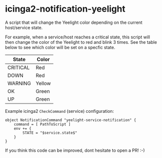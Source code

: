 # icinga2-notification-yeelight

A script that will change the Yeelight color depending on the current host/service state.

For example, when a service/host reaches a critical state, this script will then change the color of the Yeelight to red and blink 3 times. See the table below to see which color will be set on a specfic state.

| State    | Color  |
|----------|--------|
| CRITICAL | Red    |
| DOWN 	   | Red    |
| WARNING  | Yellow |
| OK       | Green  |
| UP       | Green  |

Example icinga2 `CheckCommand` (service) configuration:

```
object NotificationCommand "yeelight-service-notification" {
	command = [ PathToScript ]
	env += {
		STATE = "$service.state$"
	}
}

```

If you think this code can be improved, dont hesitate to open a PR! :-)
